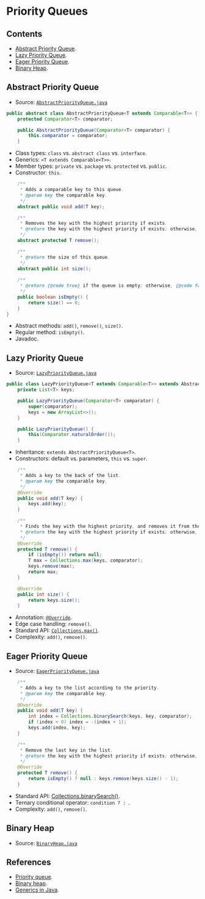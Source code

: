 # Priority Queues

## Contents

* [Abstract Priority Queue](#abstract-priority-queue).
* [Lazy Priority Queue](#lazy-priority-queue).
* [Eager Priority Queue](#eager-priority-queue).
* [Binary Heap](#binary-heap).


## Abstract Priority Queue

* Source: [`AbstractPriorityQueue.java`](../src/main/java/edu/emory/cs/queue/AbstractPriorityQueue.java)

```java
public abstract class AbstractPriorityQueue<T extends Comparable<T>> {
    protected Comparator<T> comparator;

    public AbstractPriorityQueue(Comparator<T> comparator) {
        this.comparator = comparator;
    }
```

* Class types: `class` vs. `abstract class` vs. `interface`.
* Generics: `<T extends Comparable<T>>`.
* Member types: `private` vs. `package` vs. `protected` vs. `public`.
* Constructor: `this`.

```java
    /**
     * Adds a comparable key to this queue.
     * @param key the comparable key.
     */
    abstract public void add(T key);

    /**
     * Removes the key with the highest priority if exists.
     * @return the key with the highest priority if exists; otherwise, {@code null}.
     */
    abstract protected T remove();

    /**
     * @return the size of this queue.
     */
    abstract public int size();
    
    /**
     * @return {@code true} if the queue is empty; otherwise, {@code false}.
     */
    public boolean isEmpty() {
        return size() == 0;
    }
}
```  

* Abstract methods: `add()`, `remove()`, `size()`.
* Regular method: `isEmpty()`.
* Javadoc.


## Lazy Priority Queue

* Source: [`LazyPriorityQueue.java`](../src/main/java/edu/emory/cs/queue/LazyPriorityQueue.java)

```java
public class LazyPriorityQueue<T extends Comparable<T>> extends AbstractPriorityQueue<T> {
    private List<T> keys;

    public LazyPriorityQueue(Comparator<T> comparator) {
        super(comparator);
        keys = new ArrayList<>();
    }

    public LazyPriorityQueue() {
        this(Comparator.naturalOrder());
    }
```

* Inheritance: `extends AbstractPriorityQueue<T>`.
* Constructors: default vs. parameters, `this` vs. `super`.


```java
    /**
     * Adds a key to the back of the list.
     * @param key the comparable key.
     */
    @Override
    public void add(T key) {
        keys.add(key);
    }

    /**
     * Finds the key with the highest priority, and removes it from the list.
     * @return the key with the highest priority if exists; otherwise, {@code null}.
     */
    @Override
    protected T remove() {
        if (isEmpty()) return null;
        T max = Collections.max(keys, comparator);
        keys.remove(max);
        return max;
    }

    @Override
    public int size() {
        return keys.size();
    }
```

* Annotation: [`@Override`](https://docs.oracle.com/en/java/javase/12/docs/api/java.base/java/lang/Override.html).
* Edge case handling: `remove()`.
* Standard API: [`Collections.max()`](https://docs.oracle.com/en/java/javase/12/docs/api/java.base/java/util/Collections.html#max(java.util.Collection,java.util.Comparator)).
* Complexity: `add()`, `remove()`.


## Eager Priority Queue

* Source: [`EagerPriorityQueue.java`](../src/main/java/edu/emory/cs/queue/EagerPriorityQueue.java)

```java
    /**
     * Adds a key to the list according to the priority.
     * @param key the comparable key.
     */
    @Override
    public void add(T key) {
        int index = Collections.binarySearch(keys, key, comparator);
        if (index < 0) index = -(index + 1);
        keys.add(index, key);
    }

    /**
     * Remove the last key in the list.
     * @return the key with the highest priority if exists; otherwise, {@code null}.
     */
    @Override
    protected T remove() {
        return isEmpty() ? null : keys.remove(keys.size() - 1);
    }
```

* Standard API: [Collections.binarySearch()](https://docs.oracle.com/en/java/javase/12/docs/api/java.base/java/util/Collections.html#binarySearch(java.util.List,T,java.util.Comparator)).
* Ternary conditional operator: `condition ? : `.
* Complexity: `add()`, `remove()`.


## Binary Heap

* Source: [`BinaryHeap.java`](../src/main/java/edu/emory/cs/queue/BinaryHeap.java)

## References

* [Priority queue](https://en.wikipedia.org/wiki/Priority_queue).
* [Binary heap](https://en.wikipedia.org/wiki/Binary_heap).
* [Generics in Java](https://en.wikipedia.org/wiki/Generics_in_Java).

<!--<iframe src="https://www.slideshare.net/slideshow/embed_code/key/JJnbXMQTt4o5Ux" width="595" height="485" frameborder="0" marginwidth="0" marginheight="0" scrolling="no" allowfullscreen="1" style="border:1px solid #CCC; border-width:1px; margin-bottom:5px; max-width: 100%;"></iframe>
-->